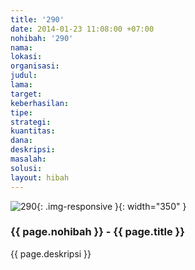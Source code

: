 ```yaml
---
title: '290'
date: 2014-01-23 11:08:00 +07:00
nohibah: '290'
nama:
lokasi:
organisasi:
judul:
lama:
target:
keberhasilan:
tipe:
strategi:
kuantitas:
dana:
deskripsi:
masalah:
solusi:
layout: hibah
---
```


![290](/static/img/hibahcms/290.png){: .img-responsive }{: width="350" }

### {{ page.nohibah }} - {{ page.title }}

{{ page.deskripsi }}
